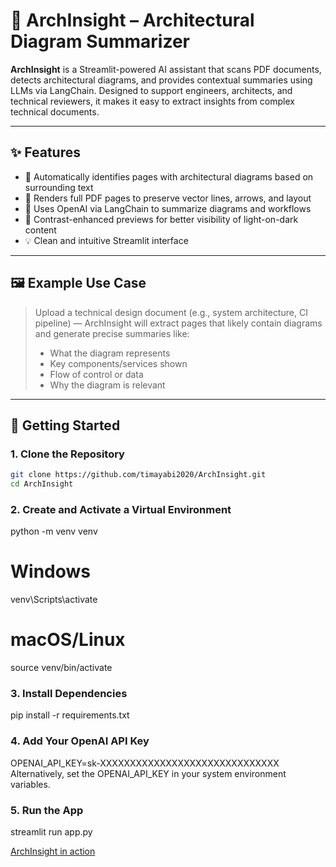 # 📐 ArchInsight – Architectural Diagram Summarizer

**ArchInsight** is a Streamlit-powered AI assistant that scans PDF documents, detects architectural diagrams, and provides contextual summaries using LLMs via LangChain. Designed to support engineers, architects, and technical reviewers, it makes it easy to extract insights from complex technical documents.

---

## ✨ Features

- 🧠 Automatically identifies pages with architectural diagrams based on surrounding text
- 📄 Renders full PDF pages to preserve vector lines, arrows, and layout
- 🤖 Uses OpenAI via LangChain to summarize diagrams and workflows
- 🎨 Contrast-enhanced previews for better visibility of light-on-dark content
- 💡 Clean and intuitive Streamlit interface

---

## 🖼️ Example Use Case

> Upload a technical design document (e.g., system architecture, CI pipeline) — ArchInsight will extract pages that likely contain diagrams and generate precise summaries like:
>
> - What the diagram represents
> - Key components/services shown
> - Flow of control or data
> - Why the diagram is relevant

---

## 🚀 Getting Started

### 1. Clone the Repository

```bash
git clone https://github.com/timayabi2020/ArchInsight.git
cd ArchInsight
```

### 2. Create and Activate a Virtual Environment

python -m venv venv
# Windows
venv\Scripts\activate
# macOS/Linux
source venv/bin/activate

### 3. Install Dependencies

pip install -r requirements.txt

### 4. Add Your OpenAI API Key

OPENAI_API_KEY=sk-XXXXXXXXXXXXXXXXXXXXXXXXXXXXXX
Alternatively, set the OPENAI_API_KEY in your system environment variables.

### 5. Run the App 

streamlit run app.py


[ArchInsight in action](SampleInsight.png)
